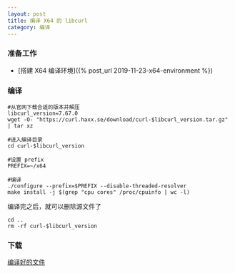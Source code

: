 ```yaml
---
layout: post
title: 编译 X64 的 libcurl
category: 编译
---
```


### 准备工作
- [搭建 X64 编译环境]({% post_url 2019-11-23-x64-environment %})

### 编译
```shell
#从官网下载合适的版本并解压
libcurl_version=7.67.0
wget -O- "https://curl.haxx.se/download/curl-$libcurl_version.tar.gz" | tar xz

#进入编译目录
cd curl-$libcurl_version

#设置 prefix
PREFIX=~/x64

#编译
./configure --prefix=$PREFIX --disable-threaded-resolver
make install -j $(grep "cpu cores" /proc/cpuinfo | wc -l)
```

编译完之后，就可以删除源文件了
```shell
cd ..
rm -rf curl-$libcurl_version
```

### 下载
[编译好的文件](/assets/x64-libcurl.tgz)

